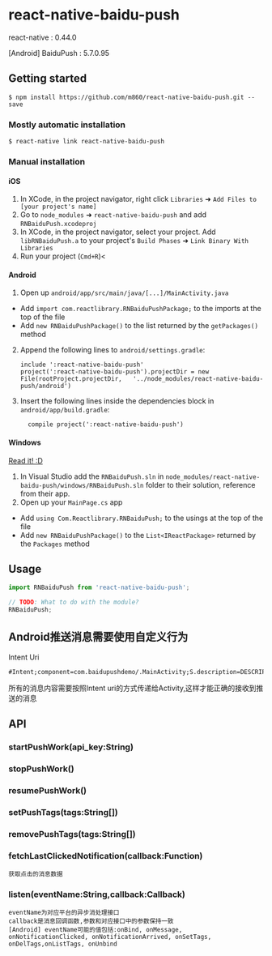 
# react-native-baidu-push

react-native : 0.44.0

[Android] BaiduPush : 5.7.0.95

## Getting started

`$ npm install https://github.com/m860/react-native-baidu-push.git --save`

### Mostly automatic installation

`$ react-native link react-native-baidu-push`

### Manual installation


#### iOS

1. In XCode, in the project navigator, right click `Libraries` ➜ `Add Files to [your project's name]`
2. Go to `node_modules` ➜ `react-native-baidu-push` and add `RNBaiduPush.xcodeproj`
3. In XCode, in the project navigator, select your project. Add `libRNBaiduPush.a` to your project's `Build Phases` ➜ `Link Binary With Libraries`
4. Run your project (`Cmd+R`)<

#### Android

1. Open up `android/app/src/main/java/[...]/MainActivity.java`
  - Add `import com.reactlibrary.RNBaiduPushPackage;` to the imports at the top of the file
  - Add `new RNBaiduPushPackage()` to the list returned by the `getPackages()` method
2. Append the following lines to `android/settings.gradle`:
  	```
  	include ':react-native-baidu-push'
  	project(':react-native-baidu-push').projectDir = new File(rootProject.projectDir, 	'../node_modules/react-native-baidu-push/android')
  	```
3. Insert the following lines inside the dependencies block in `android/app/build.gradle`:
  	```
      compile project(':react-native-baidu-push')
  	```

#### Windows
[Read it! :D](https://github.com/ReactWindows/react-native)

1. In Visual Studio add the `RNBaiduPush.sln` in `node_modules/react-native-baidu-push/windows/RNBaiduPush.sln` folder to their solution, reference from their app.
2. Open up your `MainPage.cs` app
  - Add `using Com.Reactlibrary.RNBaiduPush;` to the usings at the top of the file
  - Add `new RNBaiduPushPackage()` to the `List<IReactPackage>` returned by the `Packages` method


## Usage
```javascript
import RNBaiduPush from 'react-native-baidu-push';

// TODO: What to do with the module?
RNBaiduPush;
```

## Android推送消息需要使用自定义行为

Intent Uri

    #Intent;component=com.baidupushdemo/.MainActivity;S.description=DESCRIPTION;S.title=TILE;S.customContentString=CUSTOMCONTENTSTRING;end

所有的消息内容需要按照Intent uri的方式传递给Activity,这样才能正确的接收到推送的消息

## API

### startPushWork(api_key:String)

### stopPushWork()

### resumePushWork()

### setPushTags(tags:String[])

### removePushTags(tags:String[])

### fetchLastClickedNotification(callback:Function)

    获取点击的消息数据

### listen(eventName:String,callback:Callback)

    eventName为对应平台的异步消处理接口
    callback是消息回调函数,参数和对应接口中的参数保持一致
    [Android] eventName可能的值包括:onBind, onMessage, onNotificationClicked, onNotificationArrived, onSetTags, onDelTags,onListTags, onUnbind